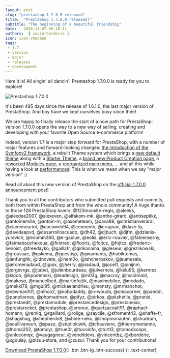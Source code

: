 ```yaml
---
layout: post
slug: "prestashop-1-7-0-0-released"
title:  "PrestaShop 1.7.0.0 released!"
subtitle: "The beginning of a beautiful friendship"
date:   2016-11-07 09:10:11
authors:  [ xavierborderie ]
icon: icon-checked
tags:
 - 1.7
 - version
 - major
 - releases
 - development
---
```


Here it is! All singin' all dancin': Prestashop 1.7.0.0 is ready for you to explore!

![Prestashop 1.7.0.0](/assets/images/2016/10/prestashop-17-release.jpg)

It's been 495 days since the release of 1.6.1.0, the last major version of PrestaShop. And boy have we kept ourselves busy since then!

We are happy to finally release the start of a now path for PrestaShop: version 1.7.0.0 opens the way to a new way of selling, creating and developing with your favorite Open Source e-commerce platform!

Indeed, version 1.7 is a major step forward for PrestaShop, with a number of major features and forward-looking changes: [the introduction of the Symfony2 framework](http://build.prestashop.com/news/prestashop-1-7-and-symfony/), a rebuilt Theme system which brings a [new default theme](http://build.prestashop.com/news/Designing-the-new-PrestaShop-default-theme/) along with a [Starter Theme](http://build.prestashop.com/news/starter-theme-kickoff/), a [brand new Product Creation page](http://build.prestashop.com/news/product-page-evolution/), a [reworked Modules page](http://build.prestashop.com/news/module-page-awakens/), a [reorganized main menu](http://build.prestashop.com/news/how-we-reorganized-main-menu-prestashop-1.7/), ... and all this while having a look at [performances](http://build.prestashop.com/news/prestashop-1-7-performances/)! This is what we mean when we say "major version" :)

Read all about this new version of PrestaShop on the [official 1.7.0.0 announcement post](https://www.prestashop.com/blog/en/prestashop-1-7-now-available-discover-new-functions/)!

Thank you to all the contributors who submitted pull requests and commits, both from within PrestaShop and from the whole community! A huge thanks to those 128 PrestaShop lovers: @123monsite-regis, @aleeks, @alexdee2007, @alexeven, @alfakom-mk, @antho-girard, @antiseptikk, @antoinemille, @antoin-m, @axometeam, @cava89, @christianverardi, @clairemeuriot, @cocoweb94, @connemb, @crugnac, @dave-lp, @davideapvd, @desarrolloscuado, @dh42, @djbuch, @djfm, @dzianis-yurevich, @ecomm360, @e-gaulue, @eolia, @eric-rouvier, @fabienserny, @fatmabouchekoua, @firstred, @flooris, @fojtcz, @fojtcz, @frederic-benoist, @freedayko, @gaillafr, @ginkosama, @gleseur, @grezlikowski, @groussac, @gskema, @guestisp, @gwarnants, @hubiktomas, @ianfunghk, @idnovate, @inem0o, @ishcherbakov, @jaumesala, @jeromenadaud, @jguix, @jherry, @jnadaud, @jocel1, @jonijnm, @jorgevrgs, @jtabet, @julienbourdeau, @julvernois, @kelu95, @kermes, @kioob, @kpodemski, @leadesign, @m03g, @macroy, @maidmaid, @makoso, @manuelbcd, @martinfojtik, @maximebiloe, @mcdado, @mekki78, @mgui95, @mickaelandrieu, @monsty, @mrmanchot, @newman101, @nihco2, @nobodaddy, @n-wouda, @oleacorner, @paeddl, @panploenes, @phpmadman, @pifyz, @pirkoa, @pkshetlie, @pranid, @prestaedit, @prestamodule, @prestancedesign, @prestanesia, @prestarocket, @prestashop, @pronux, @quetzacoalt91, @raphael-homann, @remiq, @rgaillard, @rolige, @saycile, @sfroment42, @shaffe-fr, @shagshag, @shepherdv8, @shine-neko, @shopmonauten, @shudrum, @soullivaneuh, @spaze, @studiokiwik, @tchauviere, @thierrymarianne, @thoma202, @tomcyr, @true0r, @tucoinfo, @turtl3, @txmodxoops, @unlocomqx, @vaugagneur, @venditdevs, @vincentbz, @xborderie, @xgouley, @zizuu-store, and @zuzul. Thank you for your contributions!

[Download PrestaShop 1.7.0.0](https://www.prestashop.com/versions){: .btn .btn-lg .btn-success}
{: .text-center}

